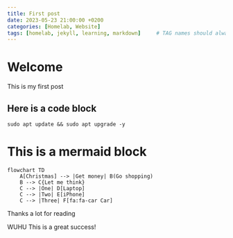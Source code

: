 ```yaml
---
title: First post
date: 2023-05-23 21:00:00 +0200
categories: [Homelab, Website]
tags: [homelab, jekyll, learning, markdown]     # TAG names should always be lowercase
---
```


# Welcome
This is my first post

## Here is a code block
```console
sudo apt update && sudo apt upgrade -y
```

# This is a mermaid block
```mermaid
flowchart TD
    A[Christmas] --> |Get money| B(Go shopping)
    B --> C{Let me think}
    C --> |One| D[Laptop]
    C --> |Two| E[iPhone]
    C --> |Three| F[fa:fa-car Car]
```

Thanks a lot for reading

WUHU This is a great success!